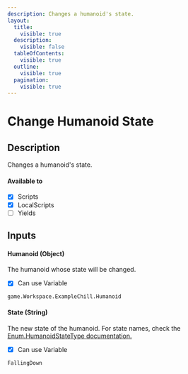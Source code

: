 ```yaml
---
description: Changes a humanoid's state.
layout:
  title:
    visible: true
  description:
    visible: false
  tableOfContents:
    visible: true
  outline:
    visible: true
  pagination:
    visible: true
---
```


# Change Humanoid State

## Description

Changes a humanoid's state.

#### Available to

* [x] Scripts
* [x] LocalScripts
* [ ] Yields

## Inputs

#### Humanoid (Object)

The humanoid whose state will be changed.

* [x] Can use Variable

```
game.Workspace.ExampleChill.Humanoid
```

#### State (String)

The new state of the humanoid. For state names, check the [Enum.HumanoidStateType documentation.](https://create.roblox.com/docs/reference/engine/enums/HumanoidStateType)

* [x] Can use Variable

```
FallingDown
```
